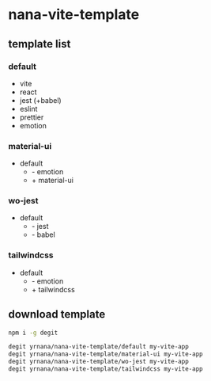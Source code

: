 # nana-vite-template

## template list

### default

- vite
- react
- jest (+babel)
- eslint
- prettier
- emotion

### material-ui

- default
  - \- emotion
  - \+ material-ui

### wo-jest

- default
  - \- jest
  - \- babel

### tailwindcss

- default
  - \- emotion
  - \+ tailwindcss

## download template

```bash
npm i -g degit

degit yrnana/nana-vite-template/default my-vite-app
degit yrnana/nana-vite-template/material-ui my-vite-app
degit yrnana/nana-vite-template/wo-jest my-vite-app
degit yrnana/nana-vite-template/tailwindcss my-vite-app
```
